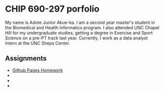 <h1>CHIP 690-297 porfolio</h1>

<p>
	My name is Adote Junior Akue-ka. I am a second year master's student in the Biomedical and Health Informatics program. I also attended UNC Chapel Hill for my undergraduate studies, getting a degree in Exercise and Sport Science on a pre-PT track last year. Currently, I work as a data analyst intern at the UNC Sheps Center.
</p>

<h2>Assignments</h2>

<ul>
	<li><a href='https://github.com/adotejb/297-portfolio'>Github Pages Homework</a></li>
	<li> </li>
  <li> </li>
  <li> </li>
</ul>
